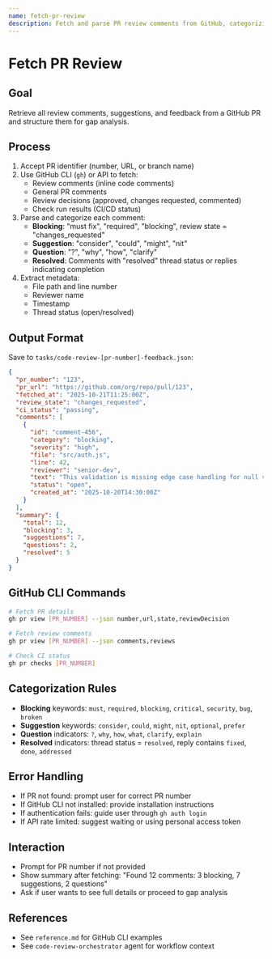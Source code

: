 ```yaml
---
name: fetch-pr-review
description: Fetch and parse PR review comments from GitHub, categorizing by severity and status.
---
```


# Fetch PR Review

## Goal
Retrieve all review comments, suggestions, and feedback from a GitHub PR and structure them for gap analysis.

## Process
1. Accept PR identifier (number, URL, or branch name)
2. Use GitHub CLI (`gh`) or API to fetch:
   - Review comments (inline code comments)
   - General PR comments
   - Review decisions (approved, changes requested, commented)
   - Check run results (CI/CD status)
3. Parse and categorize each comment:
   - **Blocking**: "must fix", "required", "blocking", review state = "changes_requested"
   - **Suggestion**: "consider", "could", "might", "nit"
   - **Question**: "?", "why", "how", "clarify"
   - **Resolved**: Comments with "resolved" thread status or replies indicating completion
4. Extract metadata:
   - File path and line number
   - Reviewer name
   - Timestamp
   - Thread status (open/resolved)

## Output Format
Save to `tasks/code-review-[pr-number]-feedback.json`:
```json
{
  "pr_number": "123",
  "pr_url": "https://github.com/org/repo/pull/123",
  "fetched_at": "2025-10-21T11:25:00Z",
  "review_state": "changes_requested",
  "ci_status": "passing",
  "comments": [
    {
      "id": "comment-456",
      "category": "blocking",
      "severity": "high",
      "file": "src/auth.js",
      "line": 42,
      "reviewer": "senior-dev",
      "text": "This validation is missing edge case handling for null values",
      "status": "open",
      "created_at": "2025-10-20T14:30:00Z"
    }
  ],
  "summary": {
    "total": 12,
    "blocking": 3,
    "suggestions": 7,
    "questions": 2,
    "resolved": 5
  }
}
```

## GitHub CLI Commands
```bash
# Fetch PR details
gh pr view [PR_NUMBER] --json number,url,state,reviewDecision

# Fetch review comments
gh pr view [PR_NUMBER] --json comments,reviews

# Check CI status
gh pr checks [PR_NUMBER]
```

## Categorization Rules
- **Blocking** keywords: `must`, `required`, `blocking`, `critical`, `security`, `bug`, `broken`
- **Suggestion** keywords: `consider`, `could`, `might`, `nit`, `optional`, `prefer`
- **Question** indicators: `?`, `why`, `how`, `what`, `clarify`, `explain`
- **Resolved** indicators: thread status = `resolved`, reply contains `fixed`, `done`, `addressed`

## Error Handling
- If PR not found: prompt user for correct PR number
- If GitHub CLI not installed: provide installation instructions
- If authentication fails: guide user through `gh auth login`
- If API rate limited: suggest waiting or using personal access token

## Interaction
- Prompt for PR number if not provided
- Show summary after fetching: "Found 12 comments: 3 blocking, 7 suggestions, 2 questions"
- Ask if user wants to see full details or proceed to gap analysis

## References
- See `reference.md` for GitHub CLI examples
- See `code-review-orchestrator` agent for workflow context
